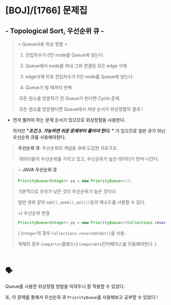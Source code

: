 # [BOJ]/[1766] 문제집

## - Topological Sort, 우선순위 큐 -

> < Queue사용 위상 정렬 >
>
> 1) 진입차수가 0인 node를 Queue에 넣는다.
>
> 2) Queue에서 node를 꺼내 그와 연결된 모든 edge 삭제
>
> 3) edge삭제 이후 진입차수가 0인 node를 Queue에 넣는다.
>
> 4) Queue가 빌 때까지 반복
>
> ​		모든 원소를 방문하기 전 Queue가 빈다면 Cycle 존재.
>
> ​		모든 원소를 방문했다면 Queue에서 꺼낸 순서가 위상정렬의 결과 !

* 먼저 풀어야 하는 문제 순서가 있으므로 위상정렬을 사용한다.

  하지만 **"*조건 3. 가능하면 쉬운 문제부터 풀어야 한다.* "** 가 있으므로 일반 큐가 아닌 우선순위 큐를 사용해야한다. 

> **우선순위 큐**: 우선순위의 개념을 큐에 도입한 자료구조.
>
> ​						데이터들이 우선순위를 가지고 있고, 우선순위가 높은 데이터가 먼저 나간다.

> :star: **JAVA 우선순위 큐**
>
> ```java
> PriorityQueue<Integer> pq = new PriorityQueue<>();
> ```
>
> 기본적으로 숫자가 낮은 것이 우선순위가 높은 것이다. 
>
> 일반 큐와 같이 `add()`, `peek()`, `poll()`등의 메소드를 사용할 수 있다.
>
> +) 우선순위 변경 
>
> ```java
> PriorityQueue<Integer> pq = new PriorityQueue<>(Collections.reverseOrder());
> ```
>
>  ( `Integer`의 경우 `Collections.reverseOrder()`을 사용.
>
>  객체의 경우 `Compartor`클래스나 `Comparable`인터페이스를 이용해야한다. )

</br>

## :speaking_head:

Queue를 사용한 위상정렬 방법을 익혀두니 잘 적용할 수 있었다.

또, 이 문제를 통해서 우선순위 큐 `PriorityQueue`를 사용해보고 공부할 수 있었다 !